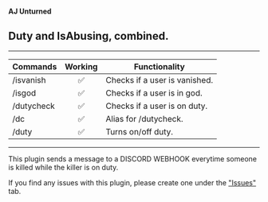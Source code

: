 #### AJ Unturned
## Duty and IsAbusing, combined.

---

| Commands      | Working       | Functionality  |
| ------------- |:-------------:| -------------- |
| /isvanish     | ✅            | Checks if a user is vanished.
| /isgod        | ✅            | Checks if a user is in god.
| /dutycheck    | ✅            | Checks if a user is on duty.
| /dc           | ✅            | Alias for /dutycheck.
| /duty         | ✅            | Turns on/off duty.

---

This plugin sends a message to a DISCORD WEBHOOK everytime someone is killed while the killer is on duty.

If you find any issues with this plugin, please create one under the ["Issues"](https://github.com/AceLikesGhosts/AJUN-Duty-IsAbusing/issues) tab.

